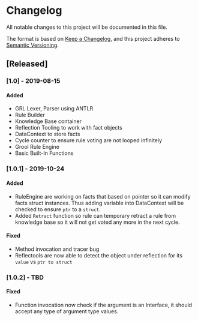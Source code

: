 # Changelog

All notable changes to this project will be documented in this file.

The format is based on [Keep a Changelog](https://keepachangelog.com/en/1.0.0/),
and this project adheres to [Semantic Versioning](https://semver.org/spec/v2.0.0.html).

## [Released]

### [1.0] - 2019-08-15

#### Added

- GRL Lexer, Parser using ANTLR
- Rule Builder
- Knowledge Base container
- Reflection Tooling to work with fact objects
- DataContext to store facts
- Cycle counter to ensure rule voting are not looped infinitely
- Grool Rule Engine
- Basic Built-In Functions

### [1.0.1] - 2019-10-24

#### Added

- RuleEngine are working on facts that based on pointer so it can modify facts struct instances. Thus adding variable into DataContext will be checked to ensure `ptr` to a `struct`.
- Added `Retract` function so rule can temporary retract a rule from knowledge base so it will not get voted any more in the next cycle.

#### Fixed

- Method invocation and tracer bug
- Reflectools are now able to detect the object under reflection for its `value` vs `ptr to struct`

### [1.0.2] - TBD

#### Fixed

- Function invocation now check if the argument is an Interface, it should accept any type of argument type values. 